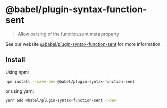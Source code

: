 # @babel/plugin-syntax-function-sent

> Allow parsing of the function.sent meta property

See our website [@babel/plugin-syntax-function-sent](https://babeljs.io/docs/babel-plugin-syntax-function-sent) for more information.

## Install

Using npm:

```sh
npm install --save-dev @babel/plugin-syntax-function-sent
```

or using yarn:

```sh
yarn add @babel/plugin-syntax-function-sent --dev
```
